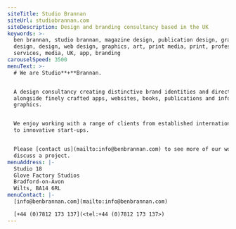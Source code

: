 ```yaml
---
siteTitle: Studio Brannan
siteUrl: studiobrannan.com
siteDescription: Design and branding consultancy based in the UK
keywords: >-
  ben brannan, studio brannan, magazine design, publication design, graphic
  design, design, web design, graphics, art, print media, print, professional,
  services, media, UK, app, branding
carouselSpeed: 3500
menuText: >-
  # We are Studio**+**Brannan.


  A design consultancy creating distinctive brand identities and direction
  alongside finely crafted apps, websites, books, publications and information
  graphics. 


  We enjoy working with a range of clients from established international brands
  to innovative start-ups. 


  Please [contact us](mailto:info@benbrannan.com) to see more of our work and
  discuss a project.
menuAddress: |-
  Studio 18
  Glove Factory Studios
  Bradford-on-Avon
  Wilts, BA14 6RL
menuContact: |-
  [info@benbrannan.com](mailto:info@benbrannan.com)

  [+44 (0)7812 173 137](<tel:+44 (0)7812 173 137>)
---
```


